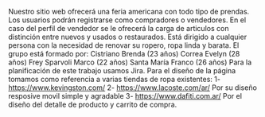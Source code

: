 Nuestro sitio web ofrecerá una feria americana con todo tipo de prendas. Los usuarios podrán registrarse como compradores o vendedores. En el caso del perfil de vendedor se le ofrecerá la carga de articulos con distinción entre nuevos y usados o restaurados. 
Está dirigido a cualquier persona con la necesidad de renovar su ropero, ropa linda y barata.
El grupo está formado por:
Cistriano Brenda (23 años)
Correa Evelyn (28 años)
Frey Sparvoli Marco (22 años)
Santa María Franco (26 años)
Para la planificación de este trabajo usamos Jira.
Para el diseño de la página tomamos como referencia a varias tiendas de ropa existentes:
1- https://www.kevingston.com/
2- https://www.lacoste.com/ar/
Por su diseño resposive movil simple y agradable
3- https://www.dafiti.com.ar/
Por el diseño del detalle de producto y carrito de compra.
